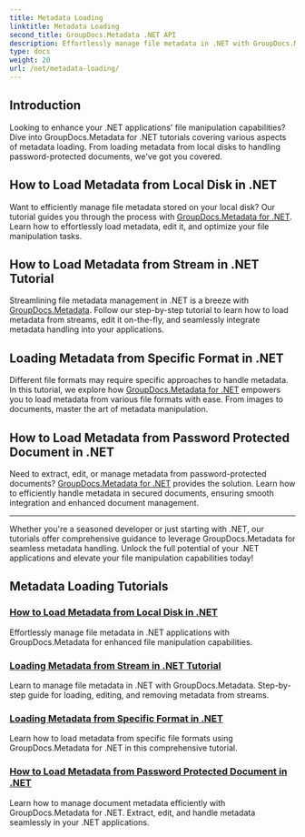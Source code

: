 ```yaml
---
title: Metadata Loading
linktitle: Metadata Loading
second_title: GroupDocs.Metadata .NET API
description: Effortlessly manage file metadata in .NET with GroupDocs.Metadata. Learn loading techniques, editing, and more for enhanced file manipulation capabilities.
type: docs
weight: 20
url: /net/metadata-loading/
---
```

## Introduction

Looking to enhance your .NET applications' file manipulation capabilities? Dive into GroupDocs.Metadata for .NET tutorials covering various aspects of metadata loading. From loading metadata from local disks to handling password-protected documents, we've got you covered.

## How to Load Metadata from Local Disk in .NET

Want to efficiently manage file metadata stored on your local disk? Our tutorial guides you through the process with [GroupDocs.Metadata for .NET](./load-metadata-local-disk/). Learn how to effortlessly load metadata, edit it, and optimize your file manipulation tasks.

## How to Load Metadata from Stream in .NET Tutorial

Streamlining file metadata management in .NET is a breeze with [GroupDocs.Metadata](./load-metadata-stream/). Follow our step-by-step tutorial to learn how to load metadata from streams, edit it on-the-fly, and seamlessly integrate metadata handling into your applications.

## Loading Metadata from Specific Format in .NET

Different file formats may require specific approaches to handle metadata. In this tutorial, we explore how [GroupDocs.Metadata for .NET](./load-metadata-specific-format/) empowers you to load metadata from various file formats with ease. From images to documents, master the art of metadata manipulation.

## How to Load Metadata from Password Protected Document in .NET

Need to extract, edit, or manage metadata from password-protected documents? [GroupDocs.Metadata for .NET](./load-metadata-password-protected/) provides the solution. Learn how to efficiently handle metadata in secured documents, ensuring smooth integration and enhanced document management.

----
Whether you're a seasoned developer or just starting with .NET, our tutorials offer comprehensive guidance to leverage GroupDocs.Metadata for seamless metadata handling. Unlock the full potential of your .NET applications and elevate your file manipulation capabilities today!

## Metadata Loading Tutorials
### [How to Load Metadata from Local Disk in .NET](./load-metadata-local-disk/)
Effortlessly manage file metadata in .NET applications with GroupDocs.Metadata for enhanced file manipulation capabilities.
### [Loading Metadata from Stream in .NET Tutorial](./load-metadata-stream/)
Learn to manage file metadata in .NET with GroupDocs.Metadata. Step-by-step guide for loading, editing, and removing metadata from streams.
### [Loading Metadata from Specific Format in .NET](./load-metadata-specific-format/)
Learn how to load metadata from specific file formats using GroupDocs.Metadata for .NET in this comprehensive tutorial.
### [How to Load Metadata from Password Protected Document in .NET](./load-metadata-password-protected/)
Learn how to manage document metadata efficiently with GroupDocs.Metadata for .NET. Extract, edit, and handle metadata seamlessly in your .NET applications.